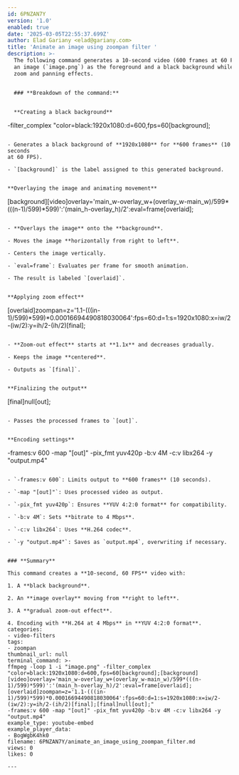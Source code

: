 ```yaml
---
id: 6PNZAN7Y
version: '1.0'
enabled: true
date: '2025-03-05T22:55:37.699Z'
author: Elad Gariany <elad@gariany.com>
title: 'Animate an image using zoompan filter '
description: >-
  The following command generates a 10-second video (600 frames at 60 FPS) using
  an image (`image.png`) as the foreground and a black background while applying
  zoom and panning effects.


  ### **Breakdown of the command:**


  **Creating a black background**

  ```

  -filter_complex "color=black:1920x1080:d=600,fps=60[background];

  ```

  - Generates a black background of **1920x1080** for **600 frames** (10 seconds
  at 60 FPS).

  - `[background]` is the label assigned to this generated background.


  **Overlaying the image and animating movement**

  ```

  [background][video]overlay='main_w-overlay_w+(overlay_w-main_w)/599*(((n-1)/599)*599)':'(main_h-overlay_h)/2':eval=frame[overlaid];

  ```

  - **Overlays the image** onto the **background**.

  - Moves the image **horizontally from right to left**.

  - Centers the image vertically.

  - `eval=frame`: Evaluates per frame for smooth animation.

  - The result is labeled `[overlaid]`.


  **Applying zoom effect**

  ```

  [overlaid]zoompan=z='1.1-(((in-1)/599)*599)*0.00016694490818030064':fps=60:d=1:s=1920x1080:x=iw/2-(iw/2):y=ih/2-(ih/2)[final];

  ```

  - **Zoom-out effect** starts at **1.1x** and decreases gradually.

  - Keeps the image **centered**.

  - Outputs as `[final]`.


  **Finalizing the output**

  ```

  [final]null[out];

  ```

  - Passes the processed frames to `[out]`.


  **Encoding settings**

  ```

  -frames:v 600 -map "[out]" -pix_fmt yuv420p -b:v 4M -c:v libx264 -y
  "output.mp4"

  ```

  - `-frames:v 600`: Limits output to **600 frames** (10 seconds).

  - `-map "[out]"`: Uses processed video as output.

  - `-pix_fmt yuv420p`: Ensures **YUV 4:2:0 format** for compatibility.

  - `-b:v 4M`: Sets **bitrate to 4 Mbps**.

  - `-c:v libx264`: Uses **H.264 codec**.

  - `-y "output.mp4"`: Saves as `output.mp4`, overwriting if necessary.


  ### **Summary**

  This command creates a **10-second, 60 FPS** video with:

  1. A **black background**.

  2. An **image overlay** moving from **right to left**.

  3. A **gradual zoom-out effect**.

  4. Encoding with **H.264 at 4 Mbps** in **YUV 4:2:0 format**.
categories:
  - video-filters
tags:
  - zoompan
thumbnail_url: null
terminal_command: >-
  ffmpeg -loop 1 -i "image.png" -filter_complex
  "color=black:1920x1080:d=600,fps=60[background];[background][video]overlay='main_w-overlay_w+(overlay_w-main_w)/599*(((n-1)/599)*599)':'(main_h-overlay_h)/2':eval=frame[overlaid];[overlaid]zoompan=z='1.1-(((in-1)/599)*599)*0.00016694490818030064':fps=60:d=1:s=1920x1080:x=iw/2-(iw/2):y=ih/2-(ih/2)[final];[final]null[out];"
  -frames:v 600 -map "[out]" -pix_fmt yuv420p -b:v 4M -c:v libx264 -y
  "output.mp4"
example_type: youtube-embed
example_player_data:
  - BogWgbK4hk0
filename: 6PNZAN7Y/animate_an_image_using_zoompan_filter.md
views: 0
likes: 0

---
```

